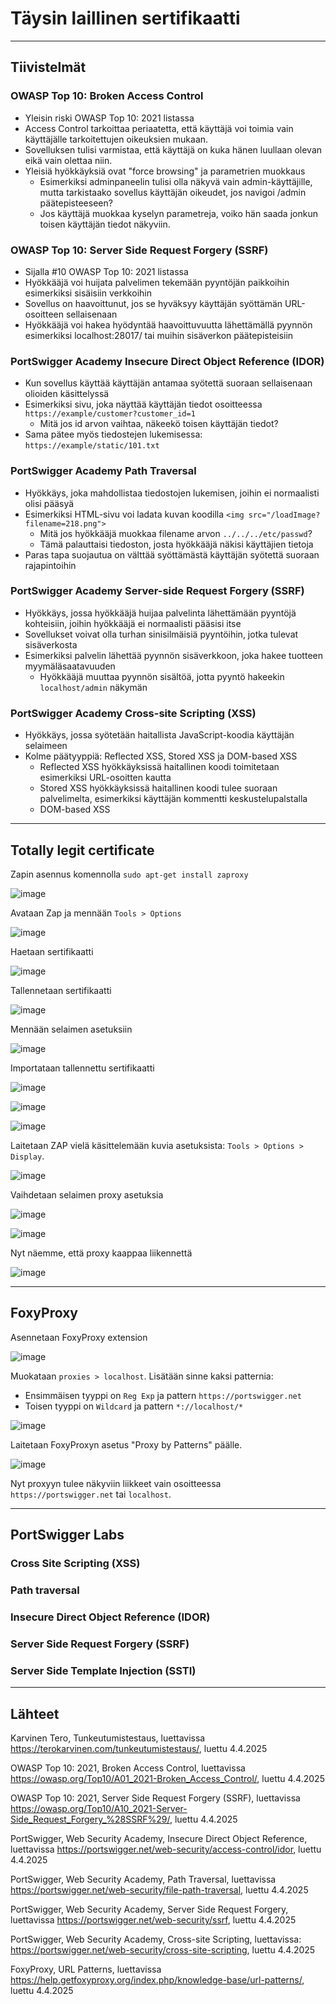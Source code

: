 # Täysin laillinen sertifikaatti

---

## Tiivistelmät

### OWASP Top 10: Broken Access Control

- Yleisin riski OWASP Top 10: 2021 listassa
- Access Control tarkoittaa periaatetta, että käyttäjä voi toimia vain käyttäjälle tarkoitettujen oikeuksien mukaan.
- Sovelluksen tulisi varmistaa, että käyttäjä on kuka hänen luullaan olevan eikä vain olettaa niin.
- Yleisiä hyökkäyksiä ovat "force browsing" ja parametrien muokkaus
  - Esimerkiksi adminpaneelin tulisi olla näkyvä vain admin-käyttäjille, mutta tarkistaako sovellus käyttäjän oikeudet, jos navigoi /admin päätepisteeseen?
  - Jos käyttäjä muokkaa kyselyn parametreja, voiko hän saada jonkun toisen käyttäjän tiedot näkyviin.

### OWASP Top 10: Server Side Request Forgery (SSRF)

- Sijalla #10 OWASP Top 10: 2021 listassa
- Hyökkääjä voi huijata palvelimen tekemään pyyntöjän paikkoihin esimerkiksi sisäisiin verkkoihin
- Sovellus on haavoittunut, jos se hyväksyy käyttäjän syöttämän URL-osoitteen sellaisenaan
- Hyökkääjä voi hakea hyödyntää haavoittuvuutta lähettämällä pyynnön esimerkiksi localhost:28017/ tai muihin sisäverkon päätepisteisiin

### PortSwigger Academy Insecure Direct Object Reference (IDOR)

- Kun sovellus käyttää käyttäjän antamaa syötettä suoraan sellaisenaan olioiden käsittelyssä
- Esimerkiksi sivu, joka näyttää käyttäjän tiedot osoitteessa ```https://example/customer?customer_id=1```
   - Mitä jos id arvon vaihtaa, näkeekö toisen käyttäjän tiedot?
- Sama pätee myös tiedostejen lukemisessa: ```https://example/static/101.txt```

### PortSwigger Academy Path Traversal

- Hyökkäys, joka mahdollistaa tiedostojen lukemisen, joihin ei normaalisti olisi pääsyä
- Esimerkiksi HTML-sivu voi ladata kuvan koodilla ```<img src="/loadImage?filename=218.png">```
  - Mitä jos hyökkääjä muokkaa filename arvon ```../../../etc/passwd```?
  - Tämä palauttaisi tiedoston, josta hyökkääjä näkisi käyttäjien tietoja
- Paras tapa suojautua on välttää syöttämästä käyttäjän syötettä suoraan rajapintoihin

### PortSwigger Academy Server-side Request Forgery (SSRF)

- Hyökkäys, jossa hyökkääjä huijaa palvelinta lähettämään pyyntöjä kohteisiin, joihin hyökkääjä ei normaalisti pääsisi itse
- Sovellukset voivat olla turhan sinisilmäisiä pyyntöihin, jotka tulevat sisäverkosta
- Esimerkiksi palvelin lähettää pyynnön sisäverkkoon, joka hakee tuotteen myymäläsaatavuuden
  - Hyökkääjä muuttaa pyynnön sisältöä, jotta pyyntö hakeekin ```localhost/admin``` näkymän

### PortSwigger Academy Cross-site Scripting (XSS)

- Hyökkäys, jossa syötetään haitallista JavaScript-koodia käyttäjän selaimeen
- Kolme päätyyppiä: Reflected XSS, Stored XSS ja DOM-based XSS
  - Reflected XSS hyökkäyksissä haitallinen koodi toimitetaan esimerkiksi URL-osoitten kautta
  - Stored XSS hyökkäyksissä haitallinen koodi tulee suoraan palvelimelta, esimerkiksi käyttäjän kommentti keskustelupalstalla
  - DOM-based XSS 

---

## Totally legit certificate

Zapin asennus komennolla ```sudo apt-get install zaproxy```

![image](https://github.com/user-attachments/assets/3f318257-9ce5-43f8-8ff7-b77e9fb0c282)

Avataan Zap ja mennään ```Tools > Options```

![image](https://github.com/user-attachments/assets/39ddf72a-7177-4a7f-9ac4-24c0d8fcd15e)

Haetaan sertifikaatti

![image](https://github.com/user-attachments/assets/a6c566c3-3362-4cb4-9c5d-1c6c7bdd966c)

Tallennetaan sertifikaatti

![image](https://github.com/user-attachments/assets/cf696bb8-badd-48f7-9e83-65f523175450)

Mennään selaimen asetuksiin

![image](https://github.com/user-attachments/assets/f9a4e130-b0bb-4d52-88cf-4132c656d0ee)

Importataan tallennettu sertifikaatti

![image](https://github.com/user-attachments/assets/66d5ee05-be93-463b-9213-8a6639ce5206)

![image](https://github.com/user-attachments/assets/6410617d-0163-4819-a711-bcd7778024cb)

![image](https://github.com/user-attachments/assets/8d936617-c3b5-45b8-9345-fda672193bbf)

Laitetaan ZAP vielä käsittelemään kuvia asetuksista: ```Tools > Options > Display```.

![image](https://github.com/user-attachments/assets/fc7c24a2-861f-4151-a992-50715041fc14)

Vaihdetaan selaimen proxy asetuksia

![image](https://github.com/user-attachments/assets/21e3c173-4a84-4a9f-8013-4d6ee8e3898d)

![image](https://github.com/user-attachments/assets/d782ffe3-8a49-485e-a824-889b5e3f3c4f)

Nyt näemme, että proxy kaappaa liikennettä

![image](https://github.com/user-attachments/assets/751176c2-6059-4b77-a998-6d03a1c47fbe)

---

## FoxyProxy

Asennetaan FoxyProxy extension

![image](https://github.com/user-attachments/assets/5431a040-8053-480c-ae0f-97b7dce9b9a8)

Muokataan ```proxies > localhost```. Lisätään sinne kaksi patternia:
- Ensimmäisen tyyppi on `Reg Exp` ja pattern `https://portswigger.net`
- Toisen tyyppi on `Wildcard` ja pattern `*://localhost/*`

![image](https://github.com/user-attachments/assets/19494831-a4b1-47b6-bdc8-b9addef6429e)

Laitetaan FoxyProxyn asetus "Proxy by Patterns" päälle.

![image](https://github.com/user-attachments/assets/4db41f1b-f400-4a8a-8ed3-b286e5e2d5d5)

Nyt proxyyn tulee näkyviin liikkeet vain osoitteessa ```https://portswigger.net``` tai ```localhost```. 

---

## PortSwigger Labs

### Cross Site Scripting (XSS)

### Path traversal

### Insecure Direct Object Reference (IDOR)

### Server Side Request Forgery (SSRF)

### Server Side Template Injection (SSTI)

--- 

## Lähteet

Karvinen Tero, Tunkeutumistestaus, luettavissa https://terokarvinen.com/tunkeutumistestaus/, luettu 4.4.2025

OWASP Top 10: 2021, Broken Access Control, luettavissa https://owasp.org/Top10/A01_2021-Broken_Access_Control/, luettu 4.4.2025

OWASP Top 10: 2021, Server Side Request Forgery (SSRF), luettavissa https://owasp.org/Top10/A10_2021-Server-Side_Request_Forgery_%28SSRF%29/, luettu 4.4.2025

PortSwigger, Web Security Academy, Insecure Direct Object Reference, luettavissa https://portswigger.net/web-security/access-control/idor, luettu 4.4.2025

PortSwigger, Web Security Academy, Path Traversal, luettavissa https://portswigger.net/web-security/file-path-traversal, luettu 4.4.2025

PortSwigger, Web Security Academy, Server Side Request Forgery, luettavissa https://portswigger.net/web-security/ssrf, luettu 4.4.2025

PortSwigger, Web Security Academy, Cross-site Scripting, luettavissa: https://portswigger.net/web-security/cross-site-scripting, luettu 4.4.2025

FoxyProxy, URL Patterns, luettavissa https://help.getfoxyproxy.org/index.php/knowledge-base/url-patterns/, luettu 4.4.2025







